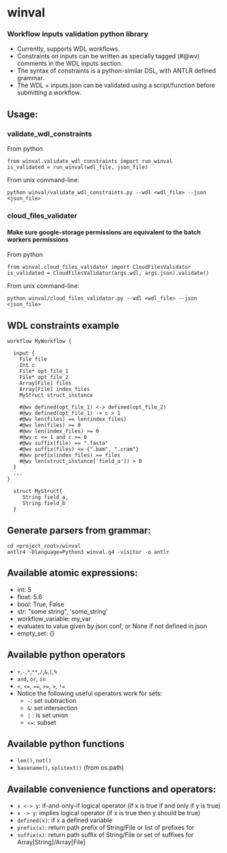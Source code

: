 # winval
### Workflow inputs validation python library

* Currently, supports WDL workflows.
* Constraints on inputs can be written as specially tagged (#@wv) comments in the WDL inputs section.
* The syntax of constraints is a python-similar DSL, with ANTLR defined grammar.
* The WDL + inputs.json can be validated using a script/function before submitting a workflow.

## Usage:

### validate_wdl_constraints
From python
~~~
from winval.validate_wdl_constraints import run_winval
is_validated = run_winval(wdl_file, json_file)
~~~

From unix command-line:
~~~
python winval/validate_wdl_constraints.py --wdl <wdl_file> --json <json_file>
~~~

### cloud_files_validater
#### Make sure google-storage permissions are equivalent to the batch workers permissions 

From python
~~~
from winval.cloud_files_validator import CloudFilesValidator
is_validated = CloudFilesValidator(args.wdl, args.json).validate()
~~~

From unix command-line:
~~~
python winval/cloud_files_validator.py --wdl <wdl_file> --json <json_file>
~~~

## WDL constraints example
~~~
workflow MyWorkflow {

  input {
    File file
    Int c
    File* opt_file_1
    File* opt_file_2
    Array[File] files
    Array[File] index_files
    MyStruct struct_instance

    #@wv defined(opt_file_1) <-> defined(opt_file_2)
    #@wv defined(opt_file_1) -> c > 1
    #@wv len(files) == len(index_files)
    #@wv len(files) >= 0
    #@wv len(index_files) >= 0
    #@wv c <= 1 and c >= 0
    #@wv suffix(file) == ".fasta"
    #@wv suffix(files) <= {".bam", ".cram"} 
    #@wv prefix(index_files) == files
    #@wv len(struct_instance['field_a']) > 0
  }
  ...
}
  
  struct MyStruct{
     String field_a,
     String field_b
  }
~~~

## Generate parsers from grammar:
~~~
cd <project_root>/winval
antlr4 -Dlanguage=Python3 winval.g4 -visitor -o antlr
~~~

## Available atomic expressions:
* int: 5
* float: 5.6
* bool: True, False
* str: "some string", 'some_string'
* workflow_variable: my_var
* evaluates to value given by json conf, or None if not defined in json
* empty_set: {} 

## Available python operators
* `+`,`-`,`*`,`**`,`/`,`&`,`|`,`%`
* `and`, `or`, `in`
* `<`, `<=`, `==`, `>=`, `>`, `!=`
* Notice the following useful operators work for sets:
  * `-`: set subtraction
  * `&`: set intersection
  * `|` : is set union 
  * `<=`:  subset 

## Available python functions
* `len()`, `not()`
* `basename()`, `splitext()` (from os.path)

## Available convenience functions and operators:
* `x <-> y`: if-and-only-if logical operator (if x is true if and only if y is true)
* `x -> y`: implies logical operator (if x is true then y should be true)
* `defined(x)`: if x a defined variable
* `prefix(x)`: return path prefix of String/File or list of prefixes for 
* `suffix(x)`: return path suffix of String/File or set of suffixes for Array[String]/Array[File]
